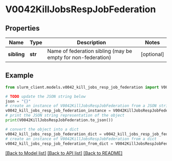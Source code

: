 # V0042KillJobsRespJobFederation


## Properties

Name | Type | Description | Notes
------------ | ------------- | ------------- | -------------
**sibling** | **str** | Name of federation sibling (may be empty for non-federation) | [optional] 

## Example

```python
from slurm_client.models.v0042_kill_jobs_resp_job_federation import V0042KillJobsRespJobFederation

# TODO update the JSON string below
json = "{}"
# create an instance of V0042KillJobsRespJobFederation from a JSON string
v0042_kill_jobs_resp_job_federation_instance = V0042KillJobsRespJobFederation.from_json(json)
# print the JSON string representation of the object
print(V0042KillJobsRespJobFederation.to_json())

# convert the object into a dict
v0042_kill_jobs_resp_job_federation_dict = v0042_kill_jobs_resp_job_federation_instance.to_dict()
# create an instance of V0042KillJobsRespJobFederation from a dict
v0042_kill_jobs_resp_job_federation_from_dict = V0042KillJobsRespJobFederation.from_dict(v0042_kill_jobs_resp_job_federation_dict)
```
[[Back to Model list]](../README.md#documentation-for-models) [[Back to API list]](../README.md#documentation-for-api-endpoints) [[Back to README]](../README.md)


